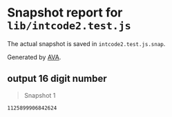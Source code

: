 # Snapshot report for `lib/intcode2.test.js`

The actual snapshot is saved in `intcode2.test.js.snap`.

Generated by [AVA](https://ava.li).

## output 16 digit number

> Snapshot 1

    1125899906842624
